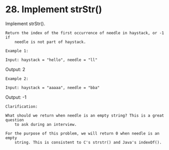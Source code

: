 # 28. Implement strStr()

Implement strStr().
    

    Return the index of the first occurrence of needle in haystack, or -1 if
        needle is not part of haystack.

    Example 1:

    Input: haystack = "hello", needle = "ll"
Output: 2

    Example 2:

    Input: haystack = "aaaaa", needle = "bba"
Output: -1

    Clarification:

    What should we return when needle is an empty string? This is a great question
        to ask during an interview.

    For the purpose of this problem, we will return 0 when needle is an empty
        string. This is consistent to C's strstr() and Java's indexOf().